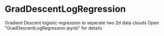 # GradDescentLogRegression
Gradient Descent logistic regression to seperate two 2d data clouds
Open "GradDescentLogRegression.ipynb" for details
